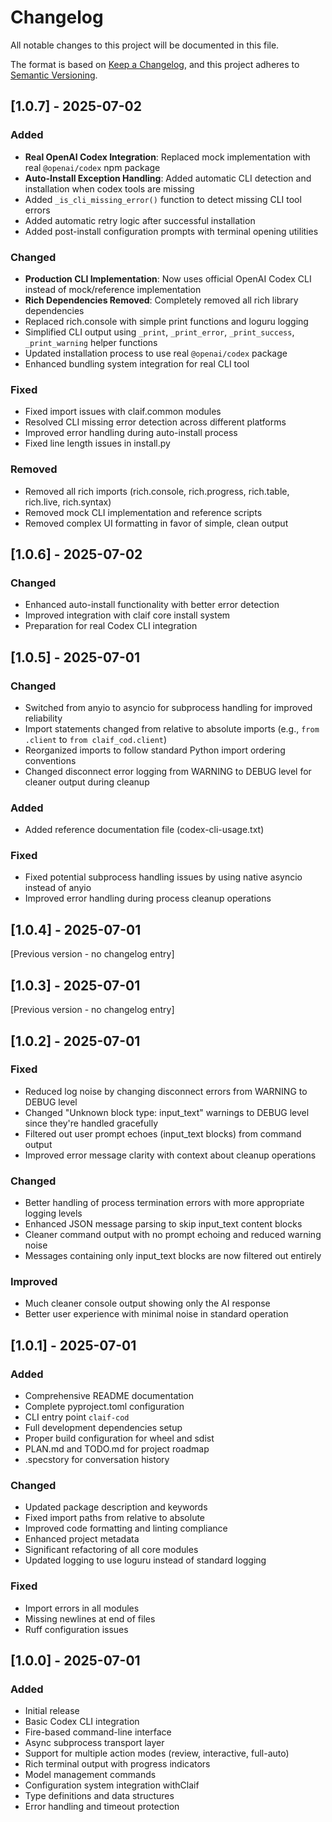 # Changelog

All notable changes to this project will be documented in this file.

The format is based on [Keep a Changelog](https://keepachangelog.com/en/1.0.0/),
and this project adheres to [Semantic Versioning](https://semver.org/spec/v2.0.0.html).

## [1.0.7] - 2025-07-02

### Added
- **Real OpenAI Codex Integration**: Replaced mock implementation with real `@openai/codex` npm package
- **Auto-Install Exception Handling**: Added automatic CLI detection and installation when codex tools are missing
- Added `_is_cli_missing_error()` function to detect missing CLI tool errors
- Added automatic retry logic after successful installation
- Added post-install configuration prompts with terminal opening utilities

### Changed
- **Production CLI Implementation**: Now uses official OpenAI Codex CLI instead of mock/reference implementation
- **Rich Dependencies Removed**: Completely removed all rich library dependencies
- Replaced rich.console with simple print functions and loguru logging
- Simplified CLI output using `_print`, `_print_error`, `_print_success`, `_print_warning` helper functions
- Updated installation process to use real `@openai/codex` package
- Enhanced bundling system integration for real CLI tool

### Fixed
- Fixed import issues with claif.common modules
- Resolved CLI missing error detection across different platforms
- Improved error handling during auto-install process
- Fixed line length issues in install.py

### Removed
- Removed all rich imports (rich.console, rich.progress, rich.table, rich.live, rich.syntax)
- Removed mock CLI implementation and reference scripts
- Removed complex UI formatting in favor of simple, clean output

## [1.0.6] - 2025-07-02

### Changed
- Enhanced auto-install functionality with better error detection
- Improved integration with claif core install system
- Preparation for real Codex CLI integration

## [1.0.5] - 2025-07-01

### Changed
- Switched from anyio to asyncio for subprocess handling for improved reliability
- Import statements changed from relative to absolute imports (e.g., `from .client` to `from claif_cod.client`)
- Reorganized imports to follow standard Python import ordering conventions
- Changed disconnect error logging from WARNING to DEBUG level for cleaner output during cleanup

### Added
- Added reference documentation file (codex-cli-usage.txt)

### Fixed
- Fixed potential subprocess handling issues by using native asyncio instead of anyio
- Improved error handling during process cleanup operations

## [1.0.4] - 2025-07-01

[Previous version - no changelog entry]

## [1.0.3] - 2025-07-01

[Previous version - no changelog entry]

## [1.0.2] - 2025-07-01

### Fixed
- Reduced log noise by changing disconnect errors from WARNING to DEBUG level
- Changed "Unknown block type: input_text" warnings to DEBUG level since they're handled gracefully
- Filtered out user prompt echoes (input_text blocks) from command output
- Improved error message clarity with context about cleanup operations

### Changed
- Better handling of process termination errors with more appropriate logging levels
- Enhanced JSON message parsing to skip input_text content blocks
- Cleaner command output with no prompt echoing and reduced warning noise
- Messages containing only input_text blocks are now filtered out entirely

### Improved
- Much cleaner console output showing only the AI response
- Better user experience with minimal noise in standard operation

## [1.0.1] - 2025-07-01

### Added
- Comprehensive README documentation
- Complete pyproject.toml configuration
- CLI entry point `claif-cod`
- Full development dependencies setup
- Proper build configuration for wheel and sdist
- PLAN.md and TODO.md for project roadmap
- .specstory for conversation history

### Changed
- Updated package description and keywords
- Fixed import paths from relative to absolute
- Improved code formatting and linting compliance
- Enhanced project metadata
- Significant refactoring of all core modules
- Updated logging to use loguru instead of standard logging

### Fixed
- Import errors in all modules
- Missing newlines at end of files
- Ruff configuration issues

## [1.0.0] - 2025-07-01

### Added
- Initial release
- Basic Codex CLI integration
- Fire-based command-line interface
- Async subprocess transport layer
- Support for multiple action modes (review, interactive, full-auto)
- Rich terminal output with progress indicators
- Model management commands
- Configuration system integration withClaif
- Type definitions and data structures
- Error handling and timeout protection